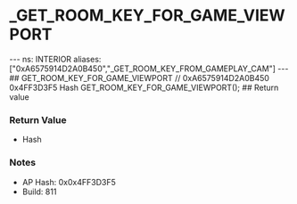 # _GET_ROOM_KEY_FOR_GAME_VIEWPORT

--- ns: INTERIOR aliases: ["0xA6575914D2A0B450","_GET_ROOM_KEY_FROM_GAMEPLAY_CAM"] --- ## GET_ROOM_KEY_FOR_GAME_VIEWPORT  // 0xA6575914D2A0B450 0x4FF3D3F5 Hash GET_ROOM_KEY_FOR_GAME_VIEWPORT();  ## Return value

### Return Value
* Hash

### Notes
* AP Hash: 0x0x4FF3D3F5
* Build: 811

